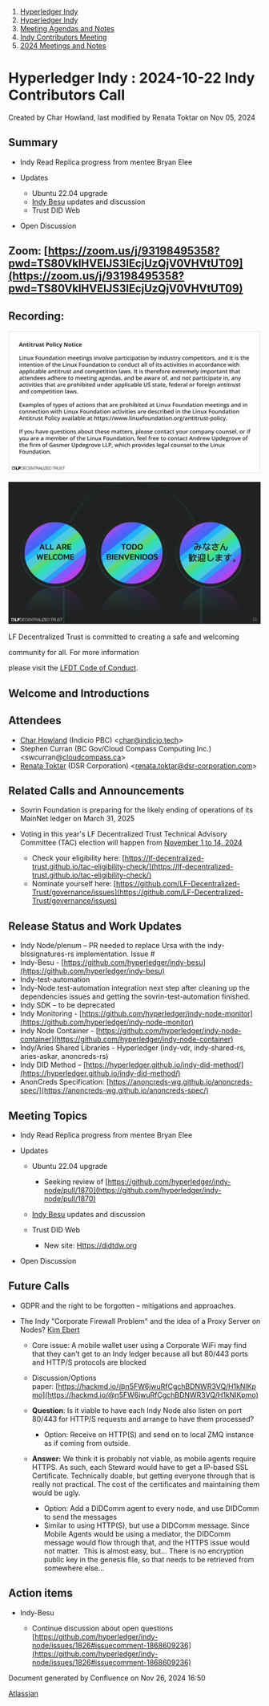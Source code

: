 1. [Hyperledger Indy](index.html)
2. [Hyperledger Indy](Hyperledger-Indy_19464194.html)
3. [Meeting Agendas and Notes](Meeting-Agendas-and-Notes_19464715.html)
4. [Indy Contributors Meeting](Indy-Contributors-Meeting_19464913.html)
5. [2024 Meetings and Notes](2024-Meetings-and-Notes_19466709.html)

# Hyperledger Indy : 2024-10-22 Indy Contributors Call

Created by Char Howland, last modified by Renata Toktar on Nov 05, 2024

## Summary

- Indy Read Replica progress from mentee Bryan Elee
- Updates
  
  - Ubuntu 22.04 upgrade
  - [Indy Besu](https://github.com/hyperledger/indy-besu) updates and discussion
  - Trust DID Web
- Open Discussion

## **Zoom:** [https://zoom.us/j/93198495358?pwd=TS80VklHVElJS3lEcjUzQjV0VHVtUT09](https://zoom.us/j/93198495358?pwd=TS80VklHVElJS3lEcjUzQjV0VHVtUT09)

## **Recording:**

![antitrust-policy-notice.png](https://github.com/LF-Decentralized-Trust/governance/blob/845bf277e246fa2be73be260f57b645b8aa84838/tac/meeting-minutes/images/antitrust-policy-notice.png?raw=true)

![](https://raw.githubusercontent.com/LF-Decentralized-Trust/governance/717c2020287a32594adff365c898b6bfe90d630a/tac/meeting-minutes/images/all-are-welcome.png)

LF Decentralized Trust is committed to creating a safe and welcoming

community for all. For more information

please visit the [LFDT Code of Conduct](https://lf-decentralized-trust.github.io/governance/governing-documents/code-of-conduct.html).

## Welcome and Introductions

## Attendees

- [Char Howland](https://lf-hyperledger.atlassian.net/wiki/people/60998bf1dafdf00068e21bae?ref=confluence) (Indicio PBC) &lt;char@indicio.tech&gt;
- Stephen Curran (BC Gov/Cloud Compass Computing Inc.) &lt;swcurran@[cloudcompass.ca](http://cloudcompass.ca)&gt;
- [Renata Toktar](https://lf-hyperledger.atlassian.net/wiki/people/633ab33e140ba0bf651d1f2f?ref=confluence) (DSR Corporation) &lt;[renata.toktar@dsr-corporation.com](mailto:renata.toktar@dsr-corporation.com)&gt;

## Related Calls and Announcements

- Sovrin Foundation is preparing for the likely ending of operations of its MainNet ledger on March 31, 2025
- Voting in this year's LF Decentralized Trust Technical Advisory Committee (TAC) election will happen from [November 1 to 14, 2024](https://lf-decentralized-trust.github.io/governance/member-info/election-timeline.html)
  
  - Check your eligibility here: [https://lf-decentralized-trust.github.io/tac-eligibility-check/](https://lf-decentralized-trust.github.io/tac-eligibility-check/)
  - Nominate yourself here: [https://github.com/LF-Decentralized-Trust/governance/issues](https://github.com/LF-Decentralized-Trust/governance/issues)

## Release Status and Work Updates

- Indy Node/plenum – PR needed to replace Ursa with the indy-blssignatures-rs implementation. Issue #
- Indy-Besu - [https://github.com/hyperledger/indy-besu](https://github.com/hyperledger/indy-besu)
- Indy-test-automation
- Indy-Node test-automation integration next step after cleaning up the dependencies issues and getting the sovrin-test-automation finished.
- Indy SDK – to be deprecated
- Indy Monitoring - [https://github.com/hyperledger/indy-node-monitor](https://github.com/hyperledger/indy-node-monitor)
- Indy Node Container - [https://github.com/hyperledger/indy-node-container](https://github.com/hyperledger/indy-node-container)
- Indy/Aries Shared Libraries - Hyperledger (indy-vdr, indy-shared-rs, aries-askar, anoncreds-rs)
- Indy DID Method – [https://hyperledger.github.io/indy-did-method/](https://hyperledger.github.io/indy-did-method/)
- AnonCreds Specification: [https://anoncreds-wg.github.io/anoncreds-spec/](https://anoncreds-wg.github.io/anoncreds-spec/)

## Meeting Topics

- Indy Read Replica progress from mentee Bryan Elee
- Updates
  
  - Ubuntu 22.04 upgrade
    
    - Seeking review of [https://github.com/hyperledger/indy-node/pull/1870](https://github.com/hyperledger/indy-node/pull/1870)
  - [Indy Besu](https://github.com/hyperledger/indy-besu) updates and discussion
  - Trust DID Web
    
    - New site: [Https://didtdw.org]()
- Open Discussion

## Future Calls

- GDPR and the right to be forgotten – mitigations and approaches.
- The Indy "Corporate Firewall Problem" and the idea of a Proxy Server on Nodes? [Kim Ebert](https://lf-hyperledger.atlassian.net/wiki/people/5f7247c98d88b30075da15a3?ref=confluence)
  
  - Core issue: A mobile wallet user using a Corporate WiFi may find that they can't get to an Indy ledger because all but 80/443 ports and HTTP/S protocols are blocked
  - Discussion/Options paper: [https://hackmd.io/@n5FW6jwuRfCgchBDNWR3VQ/H1kNlKpmo](https://hackmd.io/@n5FW6jwuRfCgchBDNWR3VQ/H1kNlKpmo)
  - **Question**: Is it viable to have each Indy Node also listen on port 80/443 for HTTP/S requests and arrange to have them processed?
    
    - Option: Receive on HTTP(S) and send on to local ZMQ instance as if coming from outside.
  - **Answer:** We think it is probably not viable, as mobile agents require HTTPS. As such, each Steward would have to get a IP-based SSL Certificate. Technically doable, but getting everyone through that is really not practical. The cost of the certificates and maintaining them would be ugly.
    
    - Option: Add a DIDComm agent to every node, and use DIDComm to send the messages
    - Similar to using HTTP(S), but use a DIDComm message. Since Mobile Agents would be using a mediator, the DIDComm message would flow through that, and the HTTPS issue would not matter.  This is almost easy, but... There is no encryption public key in the genesis file, so that needs to be retrieved from somewhere else...

## Action items

- Indy-Besu
  
  - Continue discussion about open questions [https://github.com/hyperledger/indy-node/issues/1826#issuecomment-1868609236](https://github.com/hyperledger/indy-node/issues/1826#issuecomment-1868609236)

Document generated by Confluence on Nov 26, 2024 16:50

[Atlassian](http://www.atlassian.com/)
